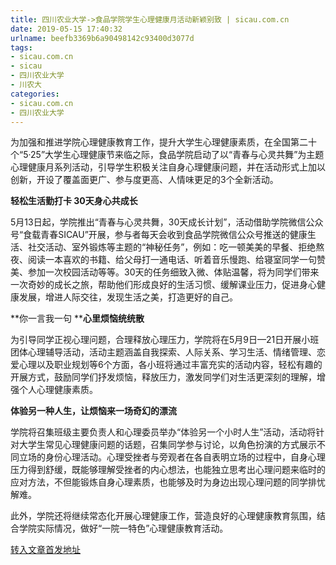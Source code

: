 ```yaml
---
title: 四川农业大学->食品学院学生心理健康月活动新颖别致 | sicau.com.cn
date: 2019-05-15 17:40:32
urlname: beefb3369b6a90498142c93400d3077d
tags: 
- sicau.com.cn
- sicau
- 四川农业大学
- 川农大
categories:
- sicau.com.cn
- 四川农业大学
---
```



为加强和推进学院心理健康教育工作，提升大学生心理健康素质，在全国第二十个“5·25”大学生心理健康节来临之际，食品学院启动了以“青春与心灵共舞”为主题心理健康月系列活动，引导学生积极关注自身心理健康问题，并在活动形式上加以创新，开设了覆盖面更广、参与度更高、人情味更足的3个全新活动。

**轻松生活勤打卡 ****30****天身心共成长**

5月13日起，学院推出“青春与心灵共舞，30天成长计划”，活动借助学院微信公众号“食载青春SICAU”开展，参与者每天会收到食品学院微信公众号推送的健康生活、社交活动、室外锻炼等主题的“神秘任务”，例如：吃一顿美美的早餐、拒绝熬夜、阅读一本喜欢的书籍、给父母打一通电话、听着音乐慢跑、给寝室同学一句赞美、参加一次校园活动等等。30天的任务细致入微、体贴温馨，将为同学们带来一次奇妙的成长之旅，帮助他们形成良好的生活习惯、缓解课业压力，促进身心健康发展，增进人际交往，发现生活之美，打造更好的自己。

**你一言我一句 ****心里烦恼统统散**

为引导同学正视心理问题，合理释放心理压力，学院将在5月9日—21日开展小班团体心理辅导活动，活动主题涵盖自我探索、人际关系、学习生活、情绪管理、恋爱心理以及职业规划等6个方面，各小班将通过丰富充实的活动内容，轻松有趣的开展方式，鼓励同学们抒发烦恼，释放压力，激发同学们对生活更深刻的理解，增强个人心理健康素质。

**体验另一种人生，让烦恼来一场奇幻的漂流**

学院将召集班级主要负责人和心理委员举办“体验另一个小时人生”活动，活动将针对大学生常见心理健康问题的话题，召集同学参与讨论，以角色扮演的方式展示不同立场的身份心理活动。心理受挫者与旁观者在各自表明立场的过程中，自身心理压力得到舒缓，既能够理解受挫者的内心想法，也能独立思考出心理问题来临时的应对方法，不但能锻炼自身心理素质，也能够及时为身边出现心理问题的同学排忧解难。

此外，学院还将继续常态化开展心理健康工作，营造良好的心理健康教育氛围，结合学院实际情况，做好“一院一特色”心理健康教育活动。





[转入文章首发地址](https://news.sicau.edu.cn/info/1078/51210.htm)